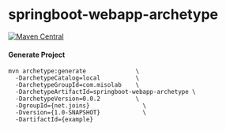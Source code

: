 # springboot-webapp-archetype

[![Maven Central](https://maven-badges.herokuapp.com/maven-central/com.misolab/springboot-webapp-archetype/badge.svg)](https://maven-badges.herokuapp.com/maven-central/com.misolab/springboot-webapp-archetype)


#### Generate Project
```
mvn archetype:generate              \
  -DarchetypeCatalog=local          \
  -DarchetypeGroupId=com.misolab    \
  -DarchetypeArtifactId=springboot-webapp-archetype \
  -DarchetypeVersion=0.0.2          \
  -DgroupId={net.joins}               \
  -Dversion={1.0-SNAPSHOT}            \
  -DartifactId={example}
```
